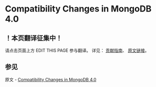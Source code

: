 # Compatibility Changes in MongoDB 4.0

## ！本页翻译征集中！

请点击页面上方 EDIT THIS PAGE 参与翻译。
详见：
[贡献指南]( https://github.com/JinMuInfo/MongoDB-Manual-zh/blob/master/CONTRIBUTING.md )、
[原文链接](  https://docs.mongodb.com/manual/release-notes/4.0-compatibility/  )。

## 参见

原文 - [Compatibility Changes in MongoDB 4.0]( https://docs.mongodb.com/manual/release-notes/4.0-compatibility/ )

